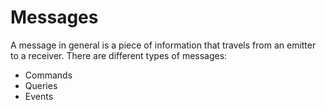 # Messages

A message in general is a piece of information that travels from an emitter to a receiver. There are different types of messages:

* Commands
* Queries
* Events
